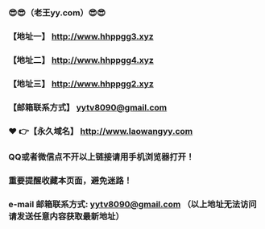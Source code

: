 ### :sunglasses::sunglasses:（老王yy.com）:sunglasses::sunglasses:
### 【地址一】  http://www.hhppgg3.xyz
### 【地址二】  http://www.hhppgg4.xyz
### 【地址三】  http://www.hhppgg2.xyz
### 【邮箱联系方式】  yytv8090@gmail.com
### :heart: :point_right:【永久域名】  http://www.laowangyy.com
### QQ或者微信点不开以上链接请用手机浏览器打开！
### 重要提醒收藏本页面，避免迷路！
### e-mail 邮箱联系方式: yytv8090@gmail.com （以上地址无法访问请发送任意内容获取最新地址）

